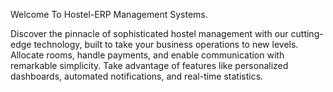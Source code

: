 Welcome To Hostel-ERP Management Systems.

Discover the pinnacle of sophisticated hostel management with our cutting-edge technology, built to take your business operations to new levels. Allocate rooms, handle payments, and enable communication with remarkable simplicity. Take advantage of features like personalized dashboards, automated notifications, and real-time statistics.
